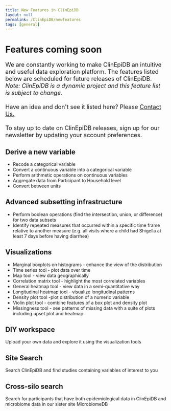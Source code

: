 ```yaml
---
title: New Features in ClinEpiDB
layout: null
permalink: /ClinEpiDB/newfeatures
tags: [general]
---
```

<div id="ce-static-content">

  <h1>Features coming soon</h1>
   <p style="font-size:130%">
    We are constantly working to make ClinEpiDB an intuitive and useful data exploration platform. The features listed below are scheduled for future releases of ClinEpiDB. <i>Note: ClinEpiDB is a dynamic project and this feature list is subject to change.</i>
    <br>
    <br>
    Have an idea and don't see it listed here? Please <a href="https://clinepidb.org/ce/app/contact-us">Contact Us.</a>
    <br>
    <br>
    To stay up to date on ClinEpiDB releases, sign up for our newsletter by updating your account preferences.
  </p>
  
  <!-- Feature List-->
  <h2 id="DerivedVariables">Derive a new variable</h2>
    <div>
      <ul>
      <li>Recode a categorical variable</li>
      <li>Convert a continuous variable into a categorical variable</li>
      <li>Perform arithmetic operations on continuous variables</li>
      <li>Aggregate data from Participant to Household level</li>
      <li>Convert between units</li>
      </ul>
    </div>

  <h2 id="AdvancedSubsetting">Advanced subsetting infrastructure</h2>
    <div>
      <ul>
      <li>Perform boolean operations (find the intersection, union, or difference) for two data subsets</li>
      <li>Identify repeated measures that occurred within a specific time frame relative to another measure (e.g. all visits where a child had Shigella at least 7 days before having diarrhea)</li>
      </ul>
    </div>

  <h2 id="Visualizations">Visualizations</h2>
    <div>
      <ul>
      <li>Marginal boxplots on histograms - enhance the view of the distribution</li>
      <li>Time series tool - plot data over time</li>
      <li>Map tool - view data geographically</li>
      <li>Correlation matrix tool - highlight the most correlated variables</li>
      <li>General heatmap tool - view data in a semi-quantitative way</li>
      <li>Longitudinal heatmap tool - visualize longitudinal patterns</li>
      <li>Density plot tool -plot distribution of a numeric variable</li>
      <li>Violin plot tool - combine features of a box plot and density plot</li>
      <li>Missingness tool - see patterns of missing data with a suite of plots including upset plot and heatmap</li>
      </ul>
    </div>

  <h2 id="DIY">DIY workspace</h2>
    <div>
      <p>
      Upload your own data and explore it using the visualization tools
      </p>
    </div>

  <h2 id="SiteSearch">Site Search</h2>
    <div><!-- SiteSearch-->
    <p>
    Search ClinEpiDB and find studies containing variables of interest to you
    </p>
  </div><!-- END SiteSearch-->

  <h2 id="Cross-siloSearch">Cross-silo search</h2>
  <div><!-- Cross Silo Search-->
    <p>
    Search for participants that have both epidemiological data in ClinEpiDB and microbiome data in our sister site MicrobiomeDB
    </p>
  </div><!-- END Cross Silo Search-->

  <!-- END Feature List-->

</div>
